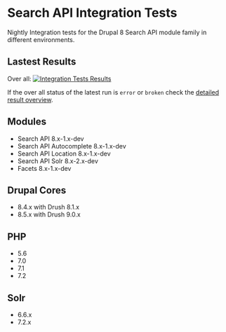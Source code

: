 # Search API Integration Tests
Nightly Integration tests for the Drupal 8 Search API module family in different
environments.

## Lastest Results
Over all: [![Integration Tests Results](https://secure.travis-ci.org/mkalkbrenner/search_api_integration_tests.png?branch=master)](http://travis-ci.org/mkalkbrenner/search_api_integration_tests)

If the over all status of the latest run is `error` or `broken` check the
[detailed result overview](https://travis-ci.org/mkalkbrenner/search_api_integration_tests).

## Modules
- Search API 8.x-1.x-dev
- Search API Autocomplete 8.x-1.x-dev
- Search API Location 8.x-1.x-dev
- Search API Solr 8.x-2.x-dev
- Facets 8.x-1.x-dev

## Drupal Cores
- 8.4.x with Drush 8.1.x
- 8.5.x with Drush 9.0.x

## PHP
- 5.6
- 7.0
- 7.1
- 7.2

## Solr
- 6.6.x
- 7.2.x
